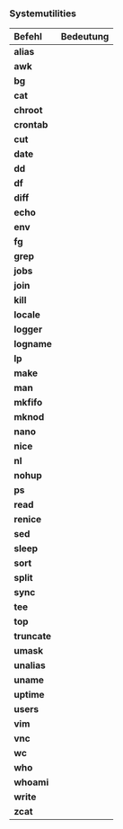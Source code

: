 ### Systemutilities

| Befehl | Bedeutung |
| :--- | :--- |
| **alias** |  |
| **awk** |  |
| **bg** |  |
| **cat** |  |
| **chroot** |  |
| **crontab** |  |
| **cut** |  |
| **date** |  |
| **dd** |  |
| **df** |  |
| **diff** |  |
| **echo** |  |
| **env** |  |
| **fg** |  |
| **grep** |  |
| **jobs** |  |
| **join** |  |
| **kill** |  |
| **locale** |  |
| **logger** |  |
| **logname** |  |
| **lp** |  |
| **make** |  |
| **man** |  |
| **mkfifo** |  |
| **mknod** |  |
| **nano** |  |
| **nice** |  |
| **nl** |  |
| **nohup** |  |
| **ps** |  |
| **read** |  |
| **renice** |  |
| **sed** |  |
| **sleep** |  |
| **sort** |  |
| **split** |  |
| **sync** |  |
| **tee** |  |
| **top** |  |
| **truncate** |  |
| **umask** |  |
| **unalias** |  |
| **uname** |  |
| **uptime** |  |
| **users** |  |
| **vim** |  |
| **vnc** |  |
| **wc** |  |
| **who** |  |
| **whoami** |  |
| **write** |  |
| **zcat** |  |



